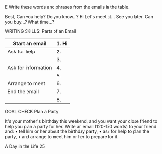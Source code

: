 E Write these words and phrases from the emails in the table.

Best,             Can you help?     Do you know...?     Hi
Let's meet at...  See you later.     Can you buy...?     What time...?

WRITING SKILLS: Parts of an Email

| Start an email     | 1. Hi            |
|--------------------|--------------------|
| Ask for help       | 2.                 |
|                    | 3.                 |
| Ask for information| 4.                 |
|                    | 5.                 |
| Arrange to meet    | 6.                 |
| End the email      | 7.                 |
|                    | 8.                 |

GOAL CHECK Plan a Party

It's your mother's birthday this weekend, and you want your close friend to help you plan a party for her. Write an email (120-150 words) to your friend and:
• tell him or her about the birthday party,
• ask for help to plan the party,
• and arrange to meet him or her to prepare for it.

A Day in the Life 25
